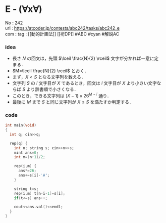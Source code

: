 # E - (∀x∀)

No	: 242  
url	: https://atcoder.jp/contests/abc242/tasks/abc242_e  
com	:
tag	: [[動的計画法]] [[桁DP]]  #ABC #cyan #解説AC  

### idea
- 長さ $N$ の回文は，先頭 $\lceil \frac{N}{2} \rceil$ 文字が分かれば一意に定まる．
- $M=\lceil \frac{N}{2} \rceil$ とおく．
- まず，$X \lt S$ となる文字列を数える．
- 文字列 $S$ の $i$ 文字目が $X$ であるとき，回文は $i$ 文字目が $X$ より小さい文字ならば $S$ より辞書順で小さくなる．
- このとき，できる文字列は $(X-1) \times 26^{M-i}$ 通り．
- 最後に $M$ まで $S$ と同じ文字列が $X \le S$ を満たすか判定する．

### code
```cpp
int	main(void)
{
  int q; cin>>q;

  rep(q) {
    int n; string s; cin>>n>>s;
    mint ans=0;
    int m=(n+1)/2;

    rep(i,m) {
      ans*=26;
      ans+=s[i]-'A';
    }

    string t=s;
    rep(i,m) t[n-i-1]=s[i];
    if(t<=s) ans++;

    cout<<ans.val()<<endl;
  }
}
```
